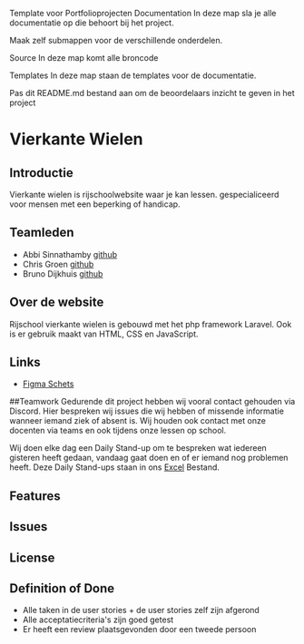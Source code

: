 Template voor Portfolioprojecten
Documentation
In deze map sla je alle documentatie op die behoort bij het project.

Maak zelf submappen voor de verschillende onderdelen.

Source
In deze map komt alle broncode

Templates
In deze map staan de templates voor de documentatie.

Pas dit README.md bestand aan om de beoordelaars inzicht te geven in het project


# Vierkante Wielen

## Introductie

Vierkante wielen is rijschoolwebsite waar je kan lessen. gespecialiceerd voor mensen met een beperking of handicap. 

## Teamleden
- Abbi Sinnathamby [github](https://github.com/Abbi159357)
- Chris Groen [github](https://github.com/166389)
- Bruno Dijkhuis [github](https://github.com/Bruntho2802)

## Over de website
Rijschool vierkante wielen is gebouwd met het php framework Laravel. Ook is er gebruik maakt van HTML, CSS en JavaScript. 

## Links
- [Figma Schets](https://www.figma.com/file/l25pgwYEGU69f53lMnQeDM/Rijschool-Vierkante-Wielen?type=design&node-id=0-1&mode=design)

##Teamwork
Gedurende dit project hebben wij vooral contact gehouden via Discord. Hier bespreken wij issues die wij hebben of missende informatie wanneer iemand ziek of absent is. Wij houden ook contact met onze docenten via teams en ook tijdens onze lessen op school. 

Wij doen elke dag een Daily Stand-up om te bespreken wat iedereen gisteren heeft gedaan, vandaag gaat doen en of er iemand nog problemen heeft. Deze Daily Stand-ups staan in ons [Excel](...) Bestand.

## Features

## Issues

## License

## Definition of Done

- Alle taken in de user stories + de user stories zelf zijn afgerond
- Alle acceptatiecriteria's zijn goed getest
- Er heeft een review plaatsgevonden door een tweede persoon



